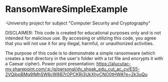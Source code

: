 # RansomWareSimpleExample
-University project for subject "Computer Security and Cryptography"

DISCLAIMER: This code is created for educational purposes only and is not intended for malicious use. 
By accessing or utilizing this code, you agree that you will not use it for any illegal, harmful, or unauthorized activities.

The purpose of this code is to demonstrate a simple ransomware (which creates a test directory in the user's folder with a txt file and encrypts it with a Caesar cipher).
Power point presentation: https://alucutac-my.sharepoint.com/:p:/g/personal/dv_shpak_edu_cut_ac_cy/ES5-2VQjbpBMq9IMhSW6cW8B7rOPCKRj3UkXhyCNO0tHWA?e=2k3uQu
